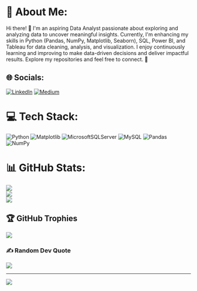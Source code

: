 # 💫 About Me:
Hi there! 👋 I'm an aspiring Data Analyst passionate about exploring and analyzing data to uncover meaningful insights. Currently, I'm enhancing my skills in Python (Pandas, NumPy, Matplotlib, Seaborn), SQL, Power BI, and Tableau for data cleaning, analysis, and visualization. I enjoy continuously learning and improving to make data-driven decisions and deliver impactful results. Explore my repositories and feel free to connect. 🚀


## 🌐 Socials:
[![LinkedIn](https://img.shields.io/badge/LinkedIn-%230077B5.svg?logo=linkedin&logoColor=white)](https://linkedin.com/in/https://www.linkedin.com/in/utsab-sarkar-394343335/) [![Medium](https://img.shields.io/badge/Medium-12100E?logo=medium&logoColor=white)](https://medium.com/@https://medium.com/@utsab219) 

# 💻 Tech Stack:
![Python](https://img.shields.io/badge/python-3670A0?style=for-the-badge&logo=python&logoColor=ffdd54) ![Matplotlib](https://img.shields.io/badge/Matplotlib-%23ffffff.svg?style=for-the-badge&logo=Matplotlib&logoColor=black) ![MicrosoftSQLServer](https://img.shields.io/badge/Microsoft%20SQL%20Server-CC2927?style=for-the-badge&logo=microsoft%20sql%20server&logoColor=white) ![MySQL](https://img.shields.io/badge/mysql-4479A1.svg?style=for-the-badge&logo=mysql&logoColor=white) ![Pandas](https://img.shields.io/badge/pandas-%23150458.svg?style=for-the-badge&logo=pandas&logoColor=white) ![NumPy](https://img.shields.io/badge/numpy-%23013243.svg?style=for-the-badge&logo=numpy&logoColor=white)
# 📊 GitHub Stats:
![](https://github-readme-stats.vercel.app/api?username=UtsabSarkar03&theme=dark&hide_border=false&include_all_commits=false&count_private=false)<br/>
![](https://github-readme-streak-stats.herokuapp.com/?user=UtsabSarkar03&theme=dark&hide_border=false)<br/>
![](https://github-readme-stats.vercel.app/api/top-langs/?username=UtsabSarkar03&theme=dark&hide_border=false&include_all_commits=false&count_private=false&layout=compact)

## 🏆 GitHub Trophies
![](https://github-profile-trophy.vercel.app/?username=UtsabSarkar03&theme=radical&no-frame=false&no-bg=true&margin-w=4)

### ✍️ Random Dev Quote
![](https://quotes-github-readme.vercel.app/api?type=horizontal&theme=radical)

---
[![](https://visitcount.itsvg.in/api?id=UtsabSarkar03&icon=0&color=0)](https://visitcount.itsvg.in)

<!-- Proudly created with GPRM ( https://gprm.itsvg.in ) -->

